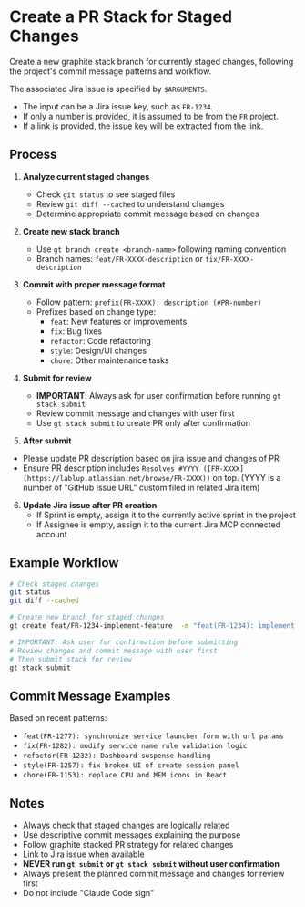 # Create a PR Stack for Staged Changes

Create a new graphite stack branch for currently staged changes, following the project's commit message patterns and workflow.

The associated Jira issue is specified by `$ARGUMENTS`.

- The input can be a Jira issue key, such as `FR-1234`.
- If only a number is provided, it is assumed to be from the `FR` project.
- If a link is provided, the issue key will be extracted from the link.

## Process

1. **Analyze current staged changes**
   - Check `git status` to see staged files
   - Review `git diff --cached` to understand changes
   - Determine appropriate commit message based on changes

2. **Create new stack branch**
   - Use `gt branch create <branch-name>` following naming convention
   - Branch names: `feat/FR-XXXX-description` or `fix/FR-XXXX-description`

3. **Commit with proper message format**
   - Follow pattern: `prefix(FR-XXXX): description (#PR-number)`
   - Prefixes based on change type:
     - `feat`: New features or improvements
     - `fix`: Bug fixes  
     - `refactor`: Code refactoring
     - `style`: Design/UI changes
     - `chore`: Other maintenance tasks

4. **Submit for review**
   - **IMPORTANT**: Always ask for user confirmation before running `gt stack submit`
   - Review commit message and changes with user first
   - Use `gt stack submit` to create PR only after confirmation

5. **After submit**
- Please update PR description based on jira issue and changes of PR
- Ensure PR description includes `Resolves #YYYY ([FR-XXXX](https://lablup.atlassian.net/browse/FR-XXXX))` on top. (YYYY is a number of "GitHub Issue URL" custom filed in related Jira item)

6. **Update Jira issue after PR creation**
   - If Sprint is empty, assign it to the currently active sprint in the project
   - If Assignee is empty, assign it to the current Jira MCP connected account

## Example Workflow
```bash
# Check staged changes
git status
git diff --cached

# Create new branch for staged changes
gt create feat/FR-1234-implement-feature  -m "feat(FR-1234): implement new feature functionality"

# IMPORTANT: Ask user for confirmation before submitting
# Review changes and commit message with user first
# Then submit stack for review
gt stack submit
```

## Commit Message Examples
Based on recent patterns:
- `feat(FR-1277): synchronize service launcher form with url params`
- `fix(FR-1282): modify service name rule validation logic`
- `refactor(FR-1232): Dashboard suspense handling`
- `style(FR-1257): fix broken UI of create session panel`
- `chore(FR-1153): replace CPU and MEM icons in React`

## Notes
- Always check that staged changes are logically related
- Use descriptive commit messages explaining the purpose
- Follow graphite stacked PR strategy for related changes
- Link to Jira issue when available
- **NEVER run `gt submit` or `gt stack submit` without user confirmation**
- Always present the planned commit message and changes for review first
- Do not include "Claude Code sign"
